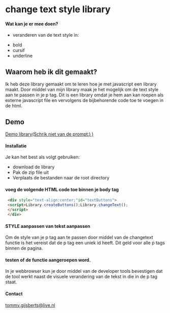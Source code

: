 # change text style library

#### Wat kan je er mee doen?

- veranderen van de text style in:
* bold
* cursif
* underline

## Waarom heb ik dit gemaakt?

Ik heb deze library gemaakt om te leren hoe je met javascript een library maakt. 
Door middel van mijn library maak je het mogelijk om de text style aan te passen in je p tag.
Dit is een library omdat je hem aan kan roepen als externe javascript file en vervolgens de bijbehorende code toe te voegen in de html.


## Demo

[Demo library(Schrik niet van de prompt:) )](http://www.tommygijsberts.nl/portfoliodp/frameworks.html)

#### Installatie

Je kan het best als volgt gebruiken:
* download de library
* Pak de zip file uit
* Verplaats de bestanden naar de root directory

#### voeg de volgende HTML code toe binnen je body tag 

```HTML
 <div style="text-align:center;"id="textButtons">
 <script>Library.createButtons();Library.changeText();
 </script>
 </div>
```

#### STYLE aanpassen van tekst aanpassen

Om de style van je p tag aan te passen door middel van de changetext functie is het vereist dat de p tag een uniek id heeft. Dit geld voor alle p tags binnen de pagina.

#### testen of de functie aangeroepen word.

In je webbrowser kun je door middel van de developer tools bevestigen dat de tool werkt naast de visuele verandering van de tekst in die in de p tag staat.

#### Contact

tommy.gijsberts@live.nl


